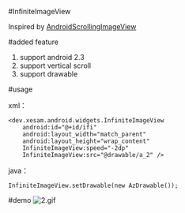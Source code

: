#InfiniteImageView

Inspired by [AndroidScrollingImageView](https://github.com/Q42/AndroidScrollingImageView)

#added feature

1. support android 2.3
2. support vertical scroll
3. support drawable

#usage

xml：

    <dev.xesam.android.widgets.InfiniteImageView
        android:id="@+id/ifi"
        android:layout_width="match_parent"
        android:layout_height="wrap_content"
        InfiniteImageView:speed="-2dp"
        InfiniteImageView:src="@drawable/a_2" />

java：

    InfiniteImageView.setDrawable(new AzDrawable());

#demo
![2.gif](2.gif)



